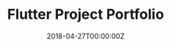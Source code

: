 ---
title: Flutter Project Portfolio
summary: My Project Portfolio, made with Flutter Web
tags:
- Flutter
date: "2018-04-27T00:00:00Z"

# Optional external URL for project (replaces project detail page).
external_link: https://github.com/mannprerak2/flutter_project_portfolio
---